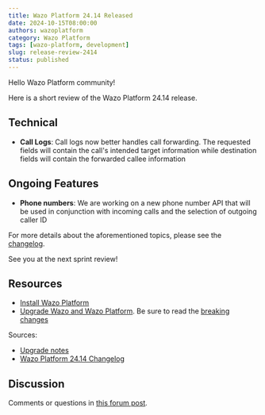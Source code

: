 ```yaml
---
title: Wazo Platform 24.14 Released
date: 2024-10-15T08:00:00
authors: wazoplatform
category: Wazo Platform
tags: [wazo-platform, development]
slug: release-review-2414
status: published
---
```


Hello Wazo Platform community!

Here is a short review of the Wazo Platform 24.14 release.

## Technical

- **Call Logs**: Call logs now better handles call forwarding. The requested fields will contain the
  call's intended target information while destination fields will contain the forwarded callee
  information

## Ongoing Features

- **Phone numbers**: We are working on a new phone number API that will be used in conjunction with
  incoming calls and the selection of outgoing caller ID

For more details about the aforementioned topics, please see the
[changelog](https://wazo-dev.atlassian.net/issues/?jql=project%3DWAZO%20AND%20fixVersion%3D24.14).

See you at the next sprint review!

## Resources

- [Install Wazo Platform](/use-cases)
- [Upgrade Wazo and Wazo Platform](/uc-doc/upgrade/). Be sure to read the
  [breaking changes](/uc-doc/upgrade/upgrade_notes#24-14)

<!-- truncate -->

Sources:

- [Upgrade notes](/uc-doc/upgrade/upgrade_notes#24-14)
- [Wazo Platform 24.14 Changelog](https://wazo-dev.atlassian.net/issues/?jql=project%3DWAZO%20AND%20fixVersion%3D24.14)

## Discussion

Comments or questions in
[this forum post](https://wazo-platform.discourse.group/t/blog-wazo-platform-24-14-released).
